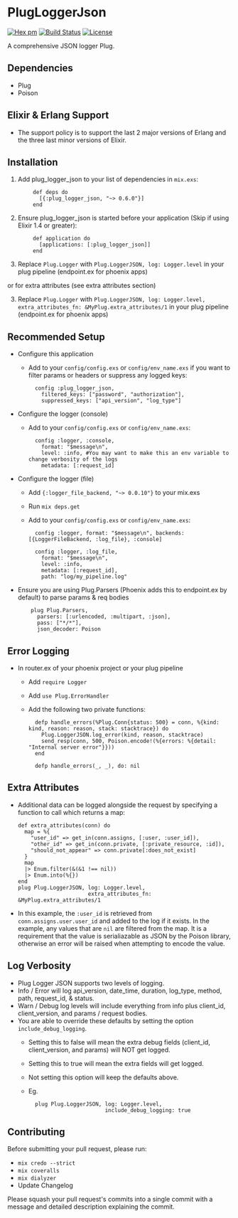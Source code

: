 # PlugLoggerJson
[![Hex pm](http://img.shields.io/hexpm/v/plug_logger_json.svg?style=flat)](https://hex.pm/packages/plug_logger_json)
[![Build Status](https://travis-ci.org/bleacherreport/plug_logger_json.svg?branch=master)](https://travis-ci.org/bleacherreport/plug_logger_json)
[![License](https://img.shields.io/badge/license-Apache%202-blue.svg)](https://github.com/bleacherreport/plug_logger_json/blob/master/LICENSE)

A comprehensive JSON logger Plug.

## Dependencies
  * Plug
  * Poison

## Elixir & Erlang Support
  * The support policy is to support the last 2 major versions of Erlang and the three last minor versions of Elixir.

## Installation
  1. Add plug_logger_json to your list of dependencies in `mix.exs`:
```
        def deps do
          [{:plug_logger_json, "~> 0.6.0"}]
        end
```
  2. Ensure plug_logger_json is started before your application (Skip if using Elixir 1.4 or greater):
```
        def application do
          [applications: [:plug_logger_json]]
        end
```
  3. Replace `Plug.Logger` with `Plug.LoggerJSON, log: Logger.level` in your plug pipeline (endpoint.ex for phoenix apps)

  or for extra attributes (see extra attributes section)

  3. Replace `Plug.Logger` with `Plug.LoggerJSON, log: Logger.level, extra_attributes_fn: &MyPlug.extra_attributes/1` in your plug pipeline (endpoint.ex for phoenix apps)

## Recommended Setup
  * Configure this application
    * Add to your `config/config.exs` or `config/env_name.exs` if you want to filter params or headers or suppress any logged keys:

            config :plug_logger_json,
              filtered_keys: ["password", "authorization"],
              suppressed_keys: ["api_version", "log_type"]

  * Configure the logger (console)
    * Add to your `config/config.exs` or `config/env_name.exs`:

            config :logger, :console,
              format: "$message\n",
              level: :info, #You may want to make this an env variable to change verbosity of the logs
              metadata: [:request_id]

  * Configure the logger (file)
    * Add `{:logger_file_backend, "~> 0.0.10"}` to your mix.exs
    * Run `mix deps.get`
    * Add to your `config/config.exs` or `config/env_name.exs`:

            config :logger, format: "$message\n", backends: [{LoggerFileBackend, :log_file}, :console]

            config :logger, :log_file,
              format: "$message\n",
              level: :info,
              metadata: [:request_id],
              path: "log/my_pipeline.log"

  * Ensure you are using Plug.Parsers (Phoenix adds this to endpoint.ex by default) to parse params & req bodies

            plug Plug.Parsers,
              parsers: [:urlencoded, :multipart, :json],
              pass: ["*/*"],
              json_decoder: Poison

## Error Logging
  * In router.ex of your phoenix project or your plug pipeline
    * Add `require Logger`
    * Add `use Plug.ErrorHandler`
    * Add the following two private functions:

            defp handle_errors(%Plug.Conn{status: 500} = conn, %{kind: kind, reason: reason, stack: stacktrace}) do
              Plug.LoggerJSON.log_error(kind, reason, stacktrace)
              send_resp(conn, 500, Poison.encode!(%{errors: %{detail: "Internal server error"}}))
            end

            defp handle_errors(_, _), do: nil

## Extra Attributes
  * Additional data can be logged alongside the request by specifying a function
  to call which returns a map:

        def extra_attributes(conn) do
          map = %{
            "user_id" => get_in(conn.assigns, [:user, :user_id]),
            "other_id" => get_in(conn.private, [:private_resource, :id]),
            "should_not_appear" => conn.private[:does_not_exist]
          }
          map
          |> Enum.filter(&(&1 !== nil))
          |> Enum.into(%{})
        end
        plug Plug.LoggerJSON, log: Logger.level,
                              extra_attributes_fn: &MyPlug.extra_attributes/1

  * In this example, the `:user_id` is retrieved from `conn.assigns.user.user_id`
  and added to the log if it exists. In the example, any values that are `nil`
  are filtered from the map. It is a requirement that the value is
  serialiazable as JSON by the Poison library, otherwise an error will be raised
  when attempting to encode the value.

## Log Verbosity
  * Plug Logger JSON supports two levels of logging.
  * Info / Error will log api_version, date_time, duration, log_type, method, path, request_id, & status.
  * Warn / Debug log levels will include everything from info plus client_id, client_version, and params / request bodies.
  * You are able to override these defaults by setting the option `include_debug_logging`.
    * Setting this to false will mean the extra debug fields (client_id, client_version, and params) will NOT get logged.
    * Setting this to true will mean the extra fields will get logged.
    * Not setting this option will keep the defaults above.
    * Eg.

            plug Plug.LoggerJSON, log: Logger.level,
                                  include_debug_logging: true

## Contributing
Before submitting your pull request, please run:
  * `mix credo --strict`
  * `mix coveralls`
  * `mix dialyzer`
  *  Update Changelog

Please squash your pull request's commits into a single commit with a message and
detailed description explaining the commit.
